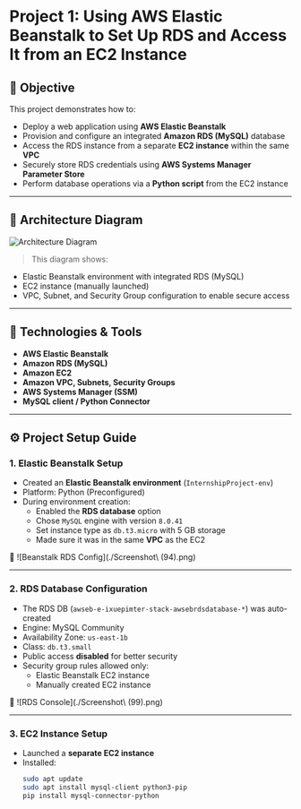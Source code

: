 # Project 1: Using AWS Elastic Beanstalk to Set Up RDS and Access It from an EC2 Instance

## 📌 Objective

This project demonstrates how to:
- Deploy a web application using **AWS Elastic Beanstalk**
- Provision and configure an integrated **Amazon RDS (MySQL)** database
- Access the RDS instance from a separate **EC2 instance** within the same **VPC**
- Securely store RDS credentials using **AWS Systems Manager Parameter Store**
- Perform database operations via a **Python script** from the EC2 instance

---

## 🧱 Architecture Diagram

![Architecture Diagram](./architecture.png)

> This diagram shows:
- Elastic Beanstalk environment with integrated RDS (MySQL)
- EC2 instance (manually launched)
- VPC, Subnet, and Security Group configuration to enable secure access

---

## 🚀 Technologies & Tools

- **AWS Elastic Beanstalk**
- **Amazon RDS (MySQL)**
- **Amazon EC2**
- **Amazon VPC, Subnets, Security Groups**
- **AWS Systems Manager (SSM)**
- **MySQL client / Python Connector**

---

## ⚙️ Project Setup Guide

### 1. Elastic Beanstalk Setup

- Created an **Elastic Beanstalk environment** (`InternshipProject-env`)
- Platform: Python (Preconfigured)
- During environment creation:
  - Enabled the **RDS database** option
  - Chose `MySQL` engine with version `8.0.41`
  - Set instance type as `db.t3.micro` with 5 GB storage
  - Made sure it was in the same **VPC** as the EC2

📸 ![Beanstalk RDS Config](./Screenshot\ \(94\).png)

---

### 2. RDS Database Configuration

- The RDS DB (`awseb-e-ixuepimter-stack-awsebrdsdatabase-*`) was auto-created
- Engine: MySQL Community
- Availability Zone: `us-east-1b`
- Class: `db.t3.small`
- Public access **disabled** for better security
- Security group rules allowed only:
  - Elastic Beanstalk EC2 instance
  - Manually created EC2 instance

📸 ![RDS Console](./Screenshot\ \(99\).png)

---

### 3. EC2 Instance Setup

- Launched a **separate EC2 instance**
- Installed:
  ```bash
  sudo apt update
  sudo apt install mysql-client python3-pip
  pip install mysql-connector-python
